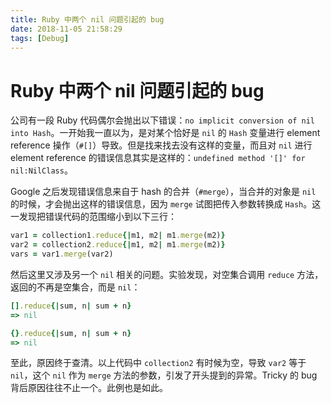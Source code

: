 ```yaml
---
title: Ruby 中两个 nil 问题引起的 bug
date: 2018-11-05 21:58:29
tags: [Debug]
---
```


# Ruby 中两个 nil 问题引起的 bug

公司有一段 Ruby 代码偶尔会抛出以下错误：`no implicit conversion of nil into Hash`。一开始我一直以为，是对某个恰好是 `nil` 的 `Hash` 变量进行 element reference 操作（`#[]`）导致。但是找来找去没有这样的变量，而且对 `nil` 进行 element reference 的错误信息其实是这样的：`undefined method '[]' for nil:NilClass`。

Google 之后发现错误信息来自于 hash 的合并（`#merge`），当合并的对象是 `nil` 的时候，才会抛出这样的错误信息，因为 `merge` 试图把传入参数转换成 `Hash`。这一发现把错误代码的范围缩小到以下三行：

```ruby
var1 = collection1.reduce{|m1, m2| m1.merge(m2)}
var2 = collection2.reduce{|m1, m2| m1.merge(m2)}
vars = var1.merge(var2)
```

然后这里又涉及另一个 `nil` 相关的问题。实验发现，对空集合调用 `reduce` 方法，返回的不再是空集合，而是 `nil`：

```ruby
[].reduce{|sum, n| sum + n}
=> nil

{}.reduce{|sum, n| sum + n}
=> nil
```

至此，原因终于查清。以上代码中 `collection2` 有时候为空，导致 `var2` 等于 `nil`，这个 `nil` 作为 `merge` 方法的参数，引发了开头提到的异常。Tricky 的 bug 背后原因往往不止一个。此例也是如此。
